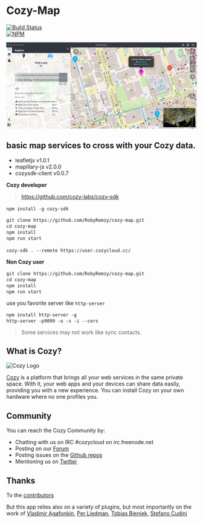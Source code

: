 # Cozy-Map
[![Build Status](https://travis-ci.org/RobyRemzy/cozy-map.svg?branch=master)](https://travis-ci.org/RobyRemzy/cozy-map)  
[![NPM](https://nodei.co/npm/cozy-map.png?compact=true)](https://npmjs.org/package/cozy-map)

![screeshot](https://raw.githubusercontent.com/RobyRemzy/cozy-map/master/screenshot.png)  



## basic map services to cross with your Cozy data.

- leafletjs v1.0.1
- mapillary-js v2.0.0
- cozysdk-client v0.0.7


**Cozy developer**  

>https://github.com/cozy-labs/cozy-sdk

`npm install -g cozy-sdk`

```shell
git clone https://github.com/RobyRemzy/cozy-map.git
cd cozy-map
npm install
npm run start

cozy-sdk . --remote https://user.cozycloud.cc/
```

**Non Cozy user**  

```shell
git clone https://github.com/RobyRemzy/cozy-map.git
cd cozy-map
npm install
npm run start
```

use you favorite server like `http-server`

```shell
npm install http-server -g
http-server -p9099 -o -s -i --cors
```

>Some services may not work like sync contacts.




## What is Cozy?

![Cozy Logo](https://raw.github.com/cozy/cozy-setup/gh-pages/assets/images/happycloud.png)

[Cozy](http://cozy.io) is a platform that brings all your web services in the
same private space.  With it, your web apps and your devices can share data
easily, providing you
with a new experience. You can install Cozy on your own hardware where no one
profiles you.

## Community

You can reach the Cozy Community by:

* Chatting with us on IRC #cozycloud on irc.freenode.net
* Posting on our [Forum](https://forum.cozy.io/)
* Posting issues on the [Github repos](https://github.com/cozy/)
* Mentioning us on [Twitter](http://twitter.com/mycozycloud)

## Thanks
To the [contributors](https://github.com/RobyRemzy/cozy-map/graphs/contributors)

 But this app relies also on a variety of plugins, but most importantly on the work of
[Vladimir Agafonkin](https://github.com/mourner),
[Per Liedman](https://github.com/perliedman),
[Tobias Bieniek](https://github.com/Turbo87),
[Stefano Cudini](https://github.com/stefanocudini)
